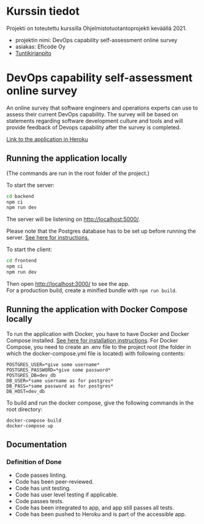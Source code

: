 # Kurssin tiedot

Projekti on toteutettu kurssilla Ohjelmistotuotantoprojekti keväällä 2021.

* projektin nimi: DevOps capability self-assessment online survey
* asiakas: Eficode Oy
* [Tuntikirjanpito](https://docs.google.com/spreadsheets/d/1MkLPjspYeKY7K_haSTejidcuNosSOYcOUhyv_YrhFDs/edit?usp=sharing)

# DevOps capability self-assessment online survey

An online survey that software engineers and operations experts can use to assess their current DevOps capability. The survey will be based on statements regarding software development culture and tools and will provide feedback of Devops capability after the survey is completed.

[Link to the application in Heroku](https://ohtu-csaos-staging.herokuapp.com/)

## Running the application locally

(The commands are run in the root folder of the project.)

To start the server:
```bash
cd backend
npm ci
npm run dev
```

The server will be listening on [http://localhost:5000/](http://localhost:5000/).

Please note that the Postgres database has to be set up before running the server. [See here for instructions.](https://github.com/Devops-ohtuprojekti/DevOpsCSAOS/blob/main/backend/README.md) 

To start the client:

```bash
cd frontend
npm ci
npm run dev
```

Then open [http://localhost:3000/](http://localhost:3000/) to see the app.<br>
For a production build, create a minified bundle with `npm run build`.

## Running the application with Docker Compose locally

To run the application with Docker, you have to have Docker and Docker Compose installed. [See here for installation instructions](https://docs.docker.com/). For Docker Compose, you need to create an .env file to the project root (the folder in which the docker-compose.yml file is located) with following contents:

```
POSTGRES_USER=*give some username* 
POSTGRES_PASSWORD=*give some password*
POSTGRES_DB=dev_db
DB_USER=*same username as for postgres*
DB_PASS=*same password as for postgres*
DB_HOST=dev_db
```
To build and run the docker compose, give the following commands in the root directory:

```
docker-compose build
docker-compose up
```

## Documentation

### Definition of Done

* Code passes linting.
* Code has been peer-reviewed.
* Code has unit testing.
* Code has user level testing if applicable.
* Code passes tests.
* Code has been integrated to app, and app still passes all tests.
* Code has been pushed to Heroku and is part of the accessible app.
